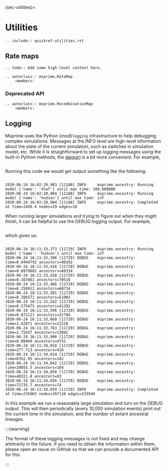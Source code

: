 (sec-utilities)=

# Utilities

```{eval-rst}
.. include:: quickref-utilities.rst
```

## Rate maps

```{eval-rst}
.. todo:: Add some high-level content here.
```

```{eval-rst}
.. autoclass:: msprime.RateMap
    :members:
```

### Deprecated API

```{eval-rst}
.. autoclass:: msprime.RecombinationMap
    :members:
```

## Logging

Msprime uses the Python {mod}`logging` infrastructure to help debugging
complex simulations. Messages at the INFO level are high-level information
about the state of the current simulation, such as switches in simulation
model, etc. While it is straightforward to set up logging messages using
the built-in Python methods, the [daiquiri](<https://daiquiri.readthedocs.io/en/latest/>) is a bit more convenient.
For example,

```{literalinclude} examples/logging_info.py

```

Running this code we would get output something like the following:

```{code-block} none

2020-06-24 16:02:20,983 [11188] INFO     msprime.ancestry: Running model {'name': 'dtwf'} until max time: 100.000000
2020-06-24 16:02:20,984 [11188] INFO     msprime.ancestry: Running model {'name': 'hudson'} until max time: inf
2020-06-24 16:02:20,984 [11188] INFO     msprime.ancestry: Completed at time=1449.4 nodes=19 edges=18

```

When running larger simulations and trying to figure out when
they might finish, it can be helpful to use the DEBUG logging output.
For example,

```{literalinclude} examples/logging_debug.py

```

which gives us:

```{code-block} none

2020-06-24 16:11:33,373 [11729] INFO     msprime.ancestry: Running model {'name': 'hudson'} until max time: inf
2020-06-24 16:11:33,396 [11729] DEBUG    msprime.ancestry: time=0.0444792 ancestors=90162
2020-06-24 16:11:33,418 [11729] DEBUG    msprime.ancestry: time=0.0979881 ancestors=80314
2020-06-24 16:11:33,438 [11729] DEBUG    msprime.ancestry: time=0.167461 ancestors=70518
2020-06-24 16:11:33,466 [11729] DEBUG    msprime.ancestry: time=0.258912 ancestors=60734
2020-06-24 16:11:33,501 [11729] DEBUG    msprime.ancestry: time=0.386571 ancestors=51002
2020-06-24 16:11:33,542 [11729] DEBUG    msprime.ancestry: time=0.575475 ancestors=41292
2020-06-24 16:11:33,596 [11729] DEBUG    msprime.ancestry: time=0.872121 ancestors=31704
2020-06-24 16:11:33,668 [11729] DEBUG    msprime.ancestry: time=1.42071 ancestors=22228
2020-06-24 16:11:33,763 [11729] DEBUG    msprime.ancestry: time=2.75437 ancestors=13042
2020-06-24 16:11:33,906 [11729] DEBUG    msprime.ancestry: time=8.80469 ancestors=4752
2020-06-24 16:11:34,018 [11729] DEBUG    msprime.ancestry: time=277.713 ancestors=416
2020-06-24 16:11:34,034 [11729] DEBUG    msprime.ancestry: time=6352.95 ancestors=142
2020-06-24 16:11:34,042 [11729] DEBUG    msprime.ancestry: time=20955.5 ancestors=104
2020-06-24 16:11:34,050 [11729] DEBUG    msprime.ancestry: time=40321.8 ancestors=83
2020-06-24 16:11:34,056 [11729] DEBUG    msprime.ancestry: time=72735.7 ancestors=74
2020-06-24 16:11:34,059 [11729] INFO     msprime.ancestry: Completed at time=235063 nodes=207110 edges=233940

```

In this example we run a reasonably large simulation and turn on
the DEBUG output. This will then periodically (every 10,000 simulation
events) print out the current time in the simulation, and the
number of extant ancestral lineages.

:::{warning}

The format of these logging messages is not fixed and may change
arbitrarily in the future. If you need to obtain the information within
them, please open an issue on GitHub so that we can provide a documented
API for this.

:::


